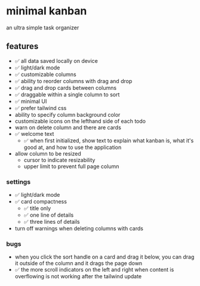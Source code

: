 # minimal kanban

an ultra simple task organizer

## features

- ✅ all data saved locally on device
- ✅ light/dark mode
- ✅ customizable columns
- ✅ ability to reorder columns with drag and drop
- ✅ drag and drop cards between columns
- ✅ draggable within a single column to sort
- ✅ minimal UI
- ✅ prefer tailwind css
- ability to specify column background color
- customizable icons on the lefthand side of each todo
- warn on delete column and there are cards
- ✅ welcome text
  - ✅ when first initialized, show text to explain what kanban is, what it's good at, and how to use the application
- allow column to be resized
  - cursor to indicate resizability
  - upper limit to prevent full page column

### settings

- ✅ light/dark mode
- ✅ card compactness
  - ✅ title only
  - ✅ one line of details
  - ✅ three lines of details
- turn off warnings when deleting columns with cards

### bugs

- when you click the sort handle on a card and drag it below, you can drag it outside of the column and it drags the page down
- ✅ the more scroll indicators on the left and right when content is overflowing is not working after the tailwind update
